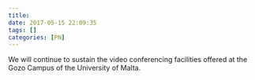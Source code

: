 ```yaml
---
title:
date: 2017-05-15 22:09:35
tags: []
categories: [PN]
---
```


We will continue to sustain the video conferencing facilities offered at the Gozo Campus of the University of Malta.